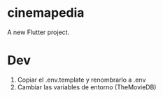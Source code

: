 # cinemapedia

A new Flutter project.
# Dev
1. Copiar el .env.template y renombrarlo a .env
2. Cambiar las variables de entorno (TheMovieDB)